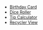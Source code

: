 - <a href="https://github.com/nindywahyu/Happy-Birthday ">Birthday Card</a>
- <a href="https://github.com/nindywahyu/Dice-Roller">Dice Roller</a>
- <a href="https://github.com/nindywahyu/Tip-Time">Tip Calculator</a>
- <a href="https://github.com/nindywahyu/Affirmation">Recycler View</a>

